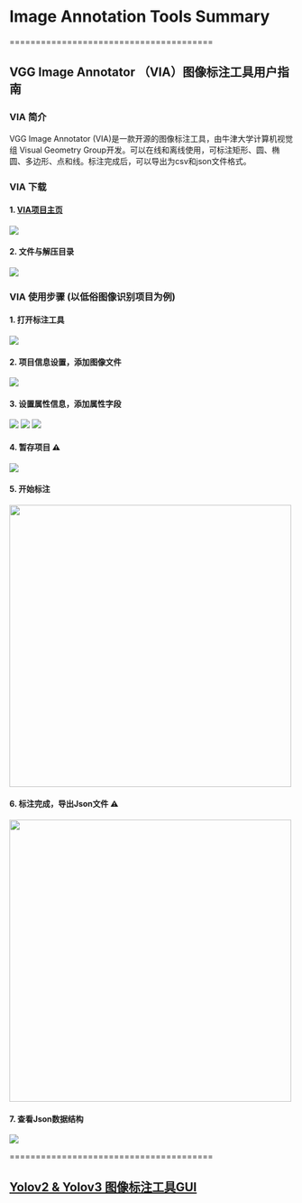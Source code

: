 # Image Annotation Tools Summary


=======================================
## VGG Image Annotator （VIA）图像标注工具用户指南


### VIA 简介

VGG Image Annotator (VIA)是一款开源的图像标注工具，由牛津大学计算机视觉组 Visual Geometry Group开发。可以在线和离线使用，可标注矩形、圆、椭圆、多边形、点和线。标注完成后，可以导出为csv和json文件格式。

### VIA 下载

#### 1.  [VIA项目主页](http://www.robots.ox.ac.uk/~vgg/software/via/)
![](assets/step-000.png)


#### 2. 文件与解压目录

![](assets/step-0001.png)


### VIA 使用步骤 (以低俗图像识别项目为例)

#### 1. 打开标注工具

![](assets/VIA_guide_001.png)

#### 2. 项目信息设置，添加图像文件

![](assets/VIA_guide_002.png)

#### 3. 设置属性信息，添加属性字段
![](assets/VIA_guide_003.png)
![](assets/VIA_guide_004.png)
![](assets/VIA_guide_005.png)

#### 4. 暂存项目 ⚠️
![](assets/VIA_guide_006.png)

#### 5. 开始标注
<img src="./assets/VIA_guide_007.png" width="500"> 

#### 6. 标注完成，导出Json文件 ⚠️
<img src="./assets/VIA_guide_008.png" width="500"> 

#### 7. 查看Json数据结构
![](assets/VIA_guide_009.png)



=======================================

## [Yolov2 & Yolov3 图像标注工具GUI](https://github.com/AlexeyAB/Yolo_mark)



